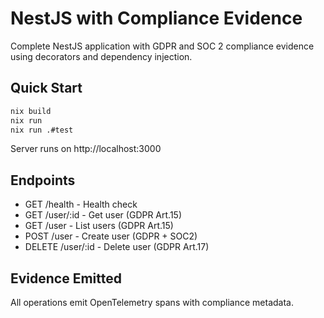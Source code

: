# NestJS with Compliance Evidence

Complete NestJS application with GDPR and SOC 2 compliance evidence using decorators and dependency injection.

## Quick Start

```bash
nix build
nix run
nix run .#test
```

Server runs on http://localhost:3000

## Endpoints

- GET /health - Health check
- GET /user/:id - Get user (GDPR Art.15)
- GET /user - List users (GDPR Art.15)
- POST /user - Create user (GDPR + SOC2)
- DELETE /user/:id - Delete user (GDPR Art.17)

## Evidence Emitted

All operations emit OpenTelemetry spans with compliance metadata.
